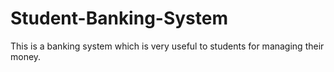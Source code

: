 # Student-Banking-System
This is a banking system which is very useful to students for managing their money.
